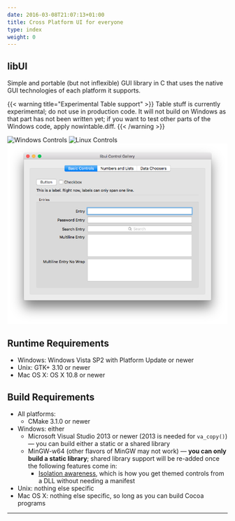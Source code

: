 ```yaml
---
date: 2016-03-08T21:07:13+01:00
title: Cross Platform UI for everyone
type: index
weight: 0
---
```


## libUI

Simple and portable (but not inflexible) GUI library in C that uses the native GUI technologies of each platform it supports.

{{< warning title="Experimental Table support" >}}
Table stuff is currently experimental; do not use in production code. It will not build on Windows as that part has not been written yet; if you want to test other parts of the Windows code, apply nowintable.diff.
{{< /warning >}}

![Windows Controls](https://github.com/andlabs/libui/raw/master/examples/controlgallery/windows.png)
![Linux Controls](https://github.com/andlabs/libui/raw/master/examples/controlgallery/unix.png)
![macOS Controls](https://github.com/andlabs/libui/raw/master/examples/controlgallery/darwin.png)


## Runtime Requirements

* Windows: Windows Vista SP2 with Platform Update or newer
* Unix: GTK+ 3.10 or newer
* Mac OS X: OS X 10.8 or newer

## Build Requirements

* All platforms:
	* CMake 3.1.0 or newer
* Windows: either
	* Microsoft Visual Studio 2013 or newer (2013 is needed for `va_copy()`) — you can build either a static or a shared library
	* MinGW-w64 (other flavors of MinGW may not work) — **you can only build a static library**; shared library support will be re-added once the following features come in:
		* [Isolation awareness](https://msdn.microsoft.com/en-us/library/aa375197%28v=vs.85%29.aspx), which is how you get themed controls from a DLL without needing a manifest
* Unix: nothing else specific
* Mac OS X: nothing else specific, so long as you can build Cocoa programs

<hr/>